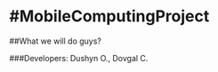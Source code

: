 #MobileComputingProject
======================

##What we will do guys?

###Developers: Dushyn O., Dovgal C.
